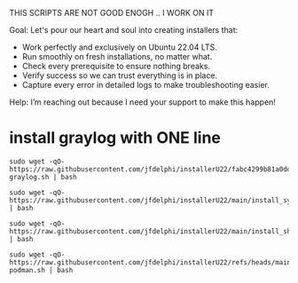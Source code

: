 THIS SCRIPTS ARE NOT GOOD ENOGH .. I WORK ON IT

Goal: Let's pour our heart and soul into creating installers that:

- Work perfectly and exclusively on Ubuntu 22.04 LTS.
- Run smoothly on fresh installations, no matter what.
- Check every prerequisite to ensure nothing breaks.
- Verify success so we can trust everything is in place.
- Capture every error in detailed logs to make troubleshooting easier.

Help: I’m reaching out because I need your support to make this happen!


install graylog with ONE line 
=============================
```
sudo wget -qO- https://raw.githubusercontent.com/jfdelphi/installerU22/fabc4299b81a0ddbcecb12cafc992e72a998e4d3/install-graylog.sh | bash

sudo wget -qO- https://raw.githubusercontent.com/jfdelphi/installerU22/main/install_syslog514udp.sh  | bash

sudo wget -qO- https://raw.githubusercontent.com/jfdelphi/installerU22/main/install_showComputerinfo.sh   | bash

sudo wget -qO- https://raw.githubusercontent.com/jfdelphi/installerU22/refs/heads/main/install-podman.sh | bash
```
